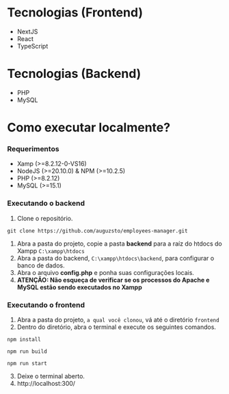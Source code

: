 # Tecnologias (Frontend)
 - NextJS
 - React
 - TypeScript

# Tecnologias (Backend)
 - PHP
 - MySQL

# Como executar localmente?
### Requerimentos
- Xamp (>=8.2.12-0-VS16)
- NodeJS (>=20.10.0) & NPM (>=10.2.5)
- PHP (>=8.2.12)
- MySQL (>=15.1)

### Executando o backend

1. Clone o repositório.
```
git clone https://github.com/auguzsto/employees-manager.git
```
1. Abra a pasta do projeto, copie a pasta **backend** para a raíz do htdocs do Xampp ``C:\xampp\htdocs``
2. Abra a pasta do backend, ``C:\xampp\htdocs\backend``, para configurar o banco de dados.
3. Abra o arquivo **config.php** e ponha suas configurações locais.
4. **ATENÇÃO: Não esqueça de verificar se os processos do Apache e MySQL estão sendo executados no Xampp**

### Executando o frontend
1. Abra a pasta do projeto, ``a qual você clonou``, vá até o diretório ``frontend``
2. Dentro do diretório, abra o terminal e execute os seguintes comandos.
```
npm install
```
```
npm run build
```
```
npm run start
```
3. Deixe o terminal aberto.
5. http://localhost:300/

    
